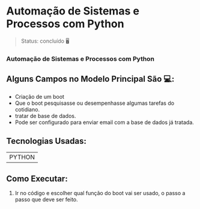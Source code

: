 
<h1>Automação de Sistemas e Processos com Python</h1>

> Status: concluído  🖥️

### Automação de Sistemas e Processos com Python


## Alguns Campos no Modelo Principal São 💻:

+ Criação de um boot
+ Que o boot pesquisasse ou desempenhasse algumas tarefas do cotidiano. 
+ tratar de base de dados.
+ Pode ser configurado para enviar email com a base de dados já tratada.


## Tecnologias Usadas:

<table>
  <tr>
    <td>PYTHON</td>
  </tr>
 
</table>

## Como Executar:

1) Ir no código e escolher qual função do boot vai ser usado, o passo a passo 
que deve ser feito.
